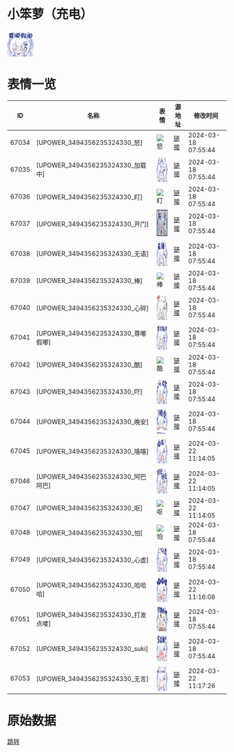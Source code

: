 # 小笨萝（充电）

<img src="./cover.png" height="60" alt="cover" />

# 表情一览

|ID|名称|表情|源地址|修改时间|
|----|----|----|----|----|
|67034|[UPOWER_3494356235324330_怒]|<img src="./pic/067034_%5BUPOWER_3494356235324330_怒%5D.png" height="60" alt="怒"/>|[链接](https://i0.hdslb.com/bfs/garb/36662ed10479aa240458b53cd2fdf4e398ca99c8.png)|2024-03-18 07:55:44|
|67035|[UPOWER_3494356235324330_加载中]|<img src="./pic/067035_%5BUPOWER_3494356235324330_加载中%5D.png" height="60" alt="加载中"/>|[链接](https://i0.hdslb.com/bfs/garb/64793b10457b161530db2cf730732fdcf82be72e.png)|2024-03-18 07:55:44|
|67036|[UPOWER_3494356235324330_盯]|<img src="./pic/067036_%5BUPOWER_3494356235324330_盯%5D.png" height="60" alt="盯"/>|[链接](https://i0.hdslb.com/bfs/garb/b34e2ca94e3feed94c8cf3dbb0dbf549b9645e46.png)|2024-03-18 07:55:44|
|67037|[UPOWER_3494356235324330_开门]|<img src="./pic/067037_%5BUPOWER_3494356235324330_开门%5D.png" height="60" alt="开门"/>|[链接](https://i0.hdslb.com/bfs/garb/c971ed3f99baccc0ed338fd0e45210a3e66b408e.png)|2024-03-18 07:55:44|
|67038|[UPOWER_3494356235324330_无语]|<img src="./pic/067038_%5BUPOWER_3494356235324330_无语%5D.png" height="60" alt="无语"/>|[链接](https://i0.hdslb.com/bfs/garb/482daaece1c55546486c626a9eb25e5d3a75bc4a.png)|2024-03-18 07:55:44|
|67039|[UPOWER_3494356235324330_棒]|<img src="./pic/067039_%5BUPOWER_3494356235324330_棒%5D.png" height="60" alt="棒"/>|[链接](https://i0.hdslb.com/bfs/garb/2333589e9c5c2a9352af825ddca87bfddecfa3ff.png)|2024-03-18 07:55:44|
|67040|[UPOWER_3494356235324330_心碎]|<img src="./pic/067040_%5BUPOWER_3494356235324330_心碎%5D.png" height="60" alt="心碎"/>|[链接](https://i0.hdslb.com/bfs/garb/88edc10e85f45c153d9d73ea729f69638bbd2f4e.png)|2024-03-18 07:55:44|
|67041|[UPOWER_3494356235324330_尊嘟假嘟]|<img src="./pic/067041_%5BUPOWER_3494356235324330_尊嘟假嘟%5D.png" height="60" alt="尊嘟假嘟"/>|[链接](https://i0.hdslb.com/bfs/garb/1b393bd8641202c031f35b33a63c50abd4cd78a8.png)|2024-03-18 07:55:44|
|67042|[UPOWER_3494356235324330_酷]|<img src="./pic/067042_%5BUPOWER_3494356235324330_酷%5D.png" height="60" alt="酷"/>|[链接](https://i0.hdslb.com/bfs/garb/9c5aa7da85688e787ec27859c992c3f5d63d8dae.png)|2024-03-18 07:55:44|
|67043|[UPOWER_3494356235324330_吓]|<img src="./pic/067043_%5BUPOWER_3494356235324330_吓%5D.png" height="60" alt="吓"/>|[链接](https://i0.hdslb.com/bfs/garb/ae5e26a468fd236d2ad460926c0e5029b92208a9.png)|2024-03-18 07:55:44|
|67044|[UPOWER_3494356235324330_晚安]|<img src="./pic/067044_%5BUPOWER_3494356235324330_晚安%5D.png" height="60" alt="晚安"/>|[链接](https://i0.hdslb.com/bfs/garb/2b8d69b132507571d5cb5c392c2241e13d593175.png)|2024-03-18 07:55:44|
|67045|[UPOWER_3494356235324330_嘻嘻]|<img src="./pic/067045_%5BUPOWER_3494356235324330_嘻嘻%5D.png" height="60" alt="嘻嘻"/>|[链接](https://i0.hdslb.com/bfs/garb/9a950405cdb97306d4348c74354331c51bb1aedf.png)|2024-03-22 11:14:05|
|67046|[UPOWER_3494356235324330_阿巴阿巴]|<img src="./pic/067046_%5BUPOWER_3494356235324330_阿巴阿巴%5D.png" height="60" alt="阿巴阿巴"/>|[链接](https://i0.hdslb.com/bfs/garb/5cd6f404ae54f53aa519f2a652e75f9c74a0a1ee.png)|2024-03-22 11:14:05|
|67047|[UPOWER_3494356235324330_呕]|<img src="./pic/067047_%5BUPOWER_3494356235324330_呕%5D.png" height="60" alt="呕"/>|[链接](https://i0.hdslb.com/bfs/garb/8ee46e4a79e812e1a85326bc6c05b108982da277.png)|2024-03-22 11:14:05|
|67048|[UPOWER_3494356235324330_怕]|<img src="./pic/067048_%5BUPOWER_3494356235324330_怕%5D.png" height="60" alt="怕"/>|[链接](https://i0.hdslb.com/bfs/garb/b89eec04aa970911775ec38e304e586fbd003f3c.png)|2024-03-18 07:55:44|
|67049|[UPOWER_3494356235324330_心虚]|<img src="./pic/067049_%5BUPOWER_3494356235324330_心虚%5D.png" height="60" alt="心虚"/>|[链接](https://i0.hdslb.com/bfs/garb/d69dbba50e3fcdeccba0fdf41f05e1e94dd5430a.png)|2024-03-18 07:55:44|
|67050|[UPOWER_3494356235324330_哈哈哈]|<img src="./pic/067050_%5BUPOWER_3494356235324330_哈哈哈%5D.png" height="60" alt="哈哈哈"/>|[链接](https://i0.hdslb.com/bfs/garb/55996f8c9659b91c444f2864b14b56778352f203.png)|2024-03-22 11:16:08|
|67051|[UPOWER_3494356235324330_打发点喽]|<img src="./pic/067051_%5BUPOWER_3494356235324330_打发点喽%5D.png" height="60" alt="打发点喽"/>|[链接](https://i0.hdslb.com/bfs/garb/5a17cd8a89141840a7a64655da77a5062be41e8d.png)|2024-03-18 07:55:44|
|67052|[UPOWER_3494356235324330_suki]|<img src="./pic/067052_%5BUPOWER_3494356235324330_suki%5D.png" height="60" alt="suki"/>|[链接](https://i0.hdslb.com/bfs/garb/602ead1d1d87ad8287868a98c63428e9960b879b.png)|2024-03-18 07:55:44|
|67053|[UPOWER_3494356235324330_无言]|<img src="./pic/067053_%5BUPOWER_3494356235324330_无言%5D.png" height="60" alt="无言"/>|[链接](https://i0.hdslb.com/bfs/garb/7989838f19bccb68587743cfea9bd104ba9b7769.png)|2024-03-22 11:17:26|

# 原始数据

[跳转](./raw.json)

